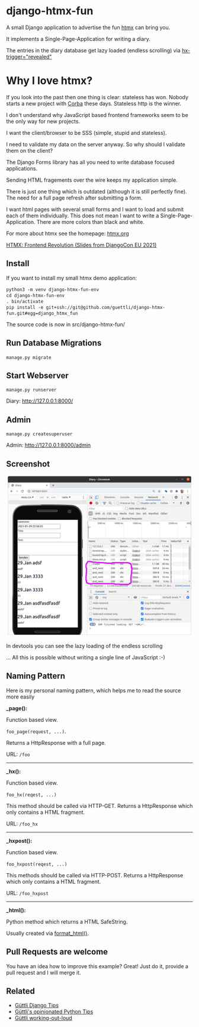 
# django-htmx-fun

A small Django application to advertise the fun [htmx](//htmx.org) can bring you.

It implements a Single-Page-Application for writing a diary.

The entries in the diary database get lazy loaded (endless scrolling) via [hx-trigger="revealed"](https://htmx.org/attributes/hx-trigger/)

# Why I love htmx?

If you look into the past then one thing is clear: stateless has won. Nobody starts a new project with [Corba](https://en.wikipedia.org/wiki/Common_Object_Request_Broker_Architecture)
these days. Stateless http is the winner.

I don't understand why JavaScript based frontend frameworks seem to be the only way for new projects.

I want the client/browser to be SSS (simple, stupid and stateless).

I need to validate my data on the server anyway. So why should I validate them on the client?

The Django Forms library has all you need to write database focused applications.

Sending HTML fragements over the wire keeps my application simple.

There is just one thing which is outdated (although it is still perfectly fine). The need
for a full page refresh after submitting a form.

I want html pages with several small forms and I want to load and submit each of them 
individually. This does not mean I want to write a Single-Page-Application. There
are more colors than black and white. 

For more about htmx see the homepage: [htmx.org](//htmx.org)

[HTMX: Frontend Revolution (Slides from DjangoCon EU 2021)](https://docs.google.com/presentation/d/1Gx1UGVAgD2ALLOucsIm9myF5mDflbP06-M6_d-RdZAY/edit?usp=sharing)

## Install

If you want to install my small htmx demo application:

```
python3 -m venv django-htmx-fun-env
cd django-htmx-fun-env
. bin/activate
pip install -e git+ssh://git@github.com/guettli/django-htmx-fun.git#egg=django_htmx_fun
```

The source code is now in src/django-htmx-fun/

## Run Database Migrations

```
manage.py migrate
```

## Start Webserver
```
manage.py runserver
```

Diary: http://127.0.0.1:8000/

## Admin
```
manage.py createsuperuser

```
Admin: http://127.0.0.1:8000/admin

## Screenshot

![diary-django-htmx](docs/diary-django-htmx.png)

In devtools you can see the lazy loading of the endless scrolling

... All this is possible without writing a single line of JavaScript :-)

## Naming Pattern

Here is my personal naming pattern, which helps me to read the source more easily

**_page():** 

Function based view. 

`foo_page(request, ...)`. 

Returns a HttpResponse with a full page. 

URL: `/foo`

---

**_hx():**

Function based view.

`foo_hx(reqest, ...)`

This method should be called via HTTP-GET. Returns a HttpResponse which only contains a HTML fragment. 

URL: `/foo_hx`

---

**_hxpost():**

Function based view.

`foo_hxpost(reqest, ...)`

This methods should be called via HTTP-POST. Returns a HttpResponse which only 
contains a HTML fragment. 

URL: `/foo_hxpost`


---

**_html():**

Python method which returns a HTML SafeString. 

Usually created via [format_html()](https://docs.djangoproject.com/en/dev/ref/utils/#django.utils.html.format_html).

## Pull Requests are welcome

You have an idea how to improve this example? Great! Just do it, provide a pull request and I will merge it.

## Related

* [Güttli Django Tips](https://github.com/guettli/django-tips)
* [Güttli's opinionated Python Tips](https://github.com/guettli/python-tips)
* [Güttli working-out-loud](https://github.com/guettli/wol)


